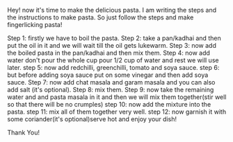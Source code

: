 Hey! now it's time to make the delicious pasta.
I am writing the steps and the instructions to make pasta.
So just follow the steps and make fingerlicking pasta!


Step 1: firstly we have to boil the pasta. 
Step 2: take a pan/kadhai and then put the oil in it and we will wait till the oil gets lukewarm.
Step 3: now add the boiled pasta in the pan/kadhai and then mix them.
Step 4: now add water don't pour the whole cup pour 1/2 cup of water and rest we will use later.
step 5: now add redchilli, greenchilli, tomato and  soya sauce.
step 6: but before adding soya sauce put on some vinegar and then add soya sauce.
Step 7: now add chat masala and garam masala and you can also add salt (it's optional).
Step 8: mix them.
Step 9: now take the  remaining water and  and pasta masala in it and then we will mix them together(stir well so that there will be no crumples)
step 10: now add the mixture into the pasta.
step 11: mix all of them together very well.
step 12: now garnish it with some coriander(it's optional)serve hot and enjoy your dish!

Thank You!